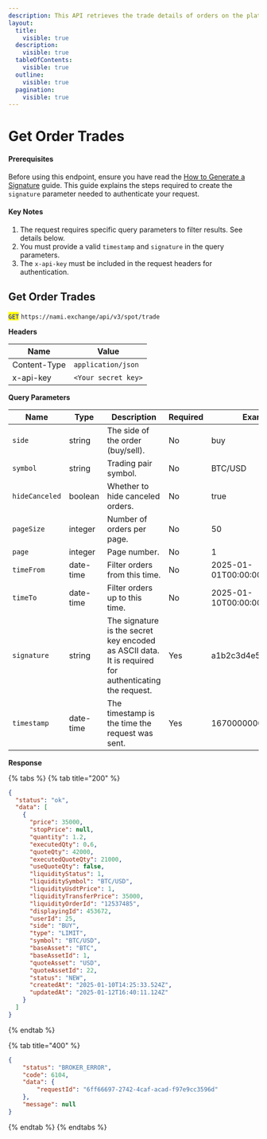 ```yaml
---
description: This API retrieves the trade details of orders on the platform.
layout:
  title:
    visible: true
  description:
    visible: true
  tableOfContents:
    visible: true
  outline:
    visible: true
  pagination:
    visible: true
---
```


# Get Order Trades

#### Prerequisites

Before using this endpoint, ensure you have read the [How to Generate a Signature](../../authentication.md) guide. This guide explains the steps required to create the `signature` parameter needed to authenticate your request.

#### Key Notes

1. The request requires specific query parameters to filter results. See details below.
2. You must provide a valid `timestamp` and `signature` in the query parameters.
3. The `x-api-key` must be included in the request headers for authentication.

## Get Order Trades

<mark style="color:blue;">`GET`</mark> `https://nami.exchange/api/v3/spot/trade`

**Headers**

| Name         | Value               |
| ------------ | ------------------- |
| Content-Type | `application/json`  |
| x-api-key    | `<Your secret key>` |

**Query Parameters**

| Name           | Type      | Description                                              | Required | Example         |
| -------------- | --------- | -------------------------------------------------------- | -------- | --------------- |
| `side`         | string    | The side of the order (buy/sell).                       | No       | buy             |
| `symbol`       | string    | Trading pair symbol.                                    | No       | BTC/USD         |
| `hideCanceled` | boolean   | Whether to hide canceled orders.                        | No       | true            |
| `pageSize`     | integer   | Number of orders per page.                              | No       | 50              |
| `page`         | integer   | Page number.                                            | No       | 1               |
| `timeFrom`     | date-time | Filter orders from this time.                           | No       | 2025-01-01T00:00:00Z |
| `timeTo`       | date-time | Filter orders up to this time.                          | No       | 2025-01-10T00:00:00Z |
| `signature`    | string    | The signature is the secret key encoded as ASCII data. It is required for authenticating the request. | Yes      | a1b2c3d4e5f6g7h8i9j0k |
| `timestamp`    | date-time | The timestamp is the time the request was sent.         | Yes      | 1670000000000   |

**Response**

{% tabs %}
{% tab title="200" %}
```json
{
  "status": "ok",
  "data": [
    {
      "price": 35000,
      "stopPrice": null,
      "quantity": 1.2,
      "executedQty": 0.6,
      "quoteQty": 42000,
      "executedQuoteQty": 21000,
      "useQuoteQty": false,
      "liquidityStatus": 1,
      "liquiditySymbol": "BTC/USD",
      "liquidityUsdtPrice": 1,
      "liquidityTransferPrice": 35000,
      "liquidityOrderId": "12537485",
      "displayingId": 453672,
      "userId": 25,
      "side": "BUY",
      "type": "LIMIT",
      "symbol": "BTC/USD",
      "baseAsset": "BTC",
      "baseAssetId": 1,
      "quoteAsset": "USD",
      "quoteAssetId": 22,
      "status": "NEW",
      "createdAt": "2025-01-10T14:25:33.524Z",
      "updatedAt": "2025-01-12T16:40:11.124Z"
    }
  ]
}
```

{% endtab %}

{% tab title="400" %}
```json
{
    "status": "BROKER_ERROR",
    "code": 6104,
    "data": {
        "requestId": "6ff66697-2742-4caf-acad-f97e9cc3596d"
    },
    "message": null
}
```
{% endtab %} {% endtabs %}